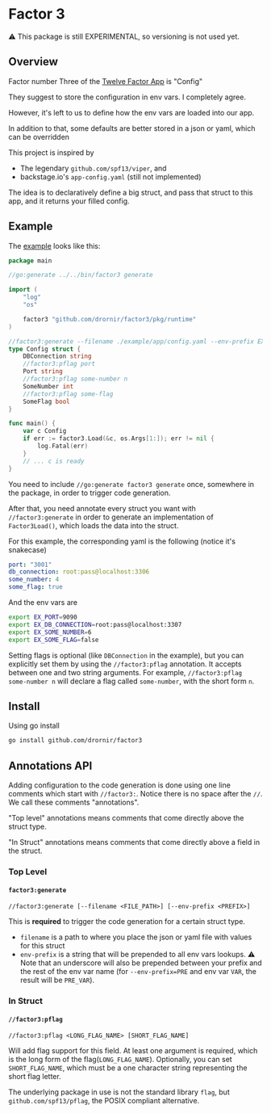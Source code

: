 # Factor 3

⚠️ This package is still EXPERIMENTAL, so versioning is not used yet.

## Overview

Factor number Three of the [Twelve Factor App](https://12factor.net/config) is "Config"

They suggest to store the configuration in env vars. I completely agree.

However, it's left to us to define how the env vars are loaded into our app.

In addition to that, some defaults are better stored in a json or yaml, which
can be overridden 

This project is inspired by 

- The legendary `github.com/spf13/viper`, and
- backstage.io's `app-config.yaml` (still not implemented)

The idea is to declaratively define a big struct, and pass that struct to 
this app, and it returns your filled config.

## Example

The [example](./example/app) looks like this:

```go
package main

//go:generate ../../bin/factor3 generate

import (
	"log"
	"os"

	factor3 "github.com/drornir/factor3/pkg/runtime"
)

//factor3:generate --filename ./example/app/config.yaml --env-prefix EX
type Config struct {
	DBConnection string
	//factor3:pflag port
	Port string
	//factor3:pflag some-number n
	SomeNumber int
	//factor3:pflag some-flag
	SomeFlag bool
}

func main() {
	var c Config
	if err := factor3.Load(&c, os.Args[1:]); err != nil {
		log.Fatal(err)
	}
	// ... c is ready
}
```

You need to include `//go:generate factor3 generate` once, somewhere in the package,
in order to trigger code generation.

After that, you need annotate every struct you want with `//factor3:generate` in
order to generate an implementation of `Factor3Load()`, which loads the data into
the struct.

For this example, the corresponding yaml is the following (notice it's snakecase)

```yaml
port: "3001"
db_connection: root:pass@localhost:3306
some_number: 4
some_flag: true
```

And the env vars are 

```sh
export EX_PORT=9090
export EX_DB_CONNECTION=root:pass@localhost:3307
export EX_SOME_NUMBER=6
export EX_SOME_FLAG=false
```

Setting flags is optional (like `DBConnection` in the example), but you can
explicitly set them by using the `//factor3:pflag` annotation.
It accepts between one and two string arguments. For example,
`//factor3:pflag some-number n` will declare a flag called `some-number`, with 
the short form `n`.

## Install

Using go install

```sh
go install github.com/drornir/factor3
```

## Annotations API

Adding configuration to the code generation is done using one line comments
which start with `//factor3:`. Notice there is no space after the `//`. We call
these comments "annotations".

"Top level" annotations means comments that come directly above the struct type.

"In Struct" annotations means comments that come directly above a field in the struct.

### Top Level

#### `factor3:generate`

`//factor3:generate [--filename <FILE_PATH>] [--env-prefix <PREFIX>]`

This is **required** to trigger the code generation for a certain struct type.

- `filename` is a path to where you place the json or yaml file with values for
  this struct
- `env-prefix` is a string that will be prepended to all env vars lookups. ⚠️ Note
  that an underscore will also be prepended between your prefix and the rest of 
  the env var name (for `--env-prefix=PRE` and env var `VAR`, the result will be `PRE_VAR`).

### In Struct

#### `//factor3:pflag`

`//factor3:pflag <LONG_FLAG_NAME> [SHORT_FLAG_NAME]`

Will add flag support for this field. At least one argument is required,
which is the long form of the flag(`LONG_FLAG_NAME`). Optionally, you can set 
`SHORT_FLAG_NAME`, which must be a one character string representing the short flag letter.

The underlying package in use is not the standard library `flag`, but 
`github.com/spf13/pflag`, the POSIX compliant alternative.
